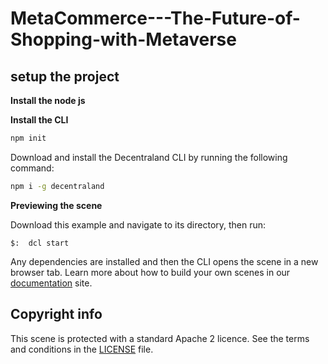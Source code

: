 # MetaCommerce---The-Future-of-Shopping-with-Metaverse

## setup the project

**Install the node js**

**Install the CLI**
```bash
npm init
```

Download and install the Decentraland CLI by running the following command:

```bash
npm i -g decentraland
```

**Previewing the scene**

Download this example and navigate to its directory, then run:

```
$:  dcl start
```

Any dependencies are installed and then the CLI opens the scene in a new browser tab.
Learn more about how to build your own scenes in our [documentation](https://docs.decentraland.org/) site.



## Copyright info

This scene is protected with a standard Apache 2 licence. See the terms and conditions in the [LICENSE](/LICENSE) file.
